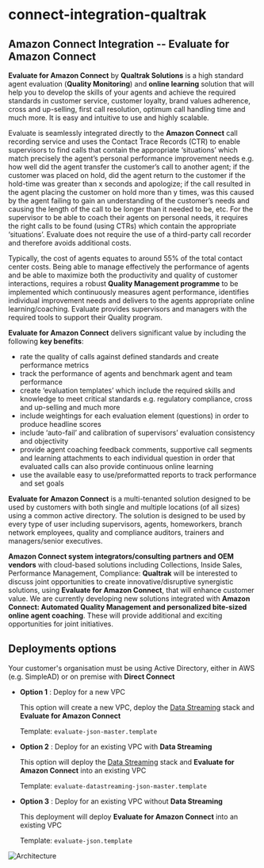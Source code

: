 # connect-integration-qualtrak

## Amazon Connect Integration -- Evaluate for Amazon Connect

**Evaluate for Amazon Connect** by **Qualtrak Solutions** is a high standard agent evaluation (**Quality Monitoring**) and **online learning** solution that will help you to develop the skills of your agents and achieve the required standards in customer service, customer loyalty, brand values adherence, cross and up-selling, first call resolution, optimum call handling time and much more. It is easy and intuitive to use and highly scalable.

Evaluate is seamlessly integrated directly to the **Amazon Connect** call recording service and uses the Contact Trace Records (CTR) to enable supervisors to find calls that contain the appropriate ‘situations’ which match precisely the agent’s personal performance improvement needs e.g. how well did the agent transfer the customer’s call to another agent; if the customer was placed on hold, did the agent return to the customer if the hold-time was greater than x seconds and apologize; if the call resulted in the agent placing the customer on hold more than y times, was this caused by the agent failing to gain an understanding of the customer’s needs and causing the length of the call to be longer than it needed to be, etc. For the supervisor to be able to coach their agents on personal needs, it requires the right calls to be found (using CTRs) which contain the appropriate ‘situations’. Evaluate does not require the use of a third-party call recorder and therefore avoids additional costs.

Typically, the cost of agents equates to around 55% of the total contact center costs. Being able to manage effectively the performance of agents and be able to maximize both the productivity and quality of customer interactions, requires a robust **Quality Management programme** to be implemented which continuously measures agent performance, identifies individual improvement needs and delivers to the agents appropriate online learning/coaching. Evaluate provides supervisors and managers with the required tools to support their Quality program.

**Evaluate for Amazon Connect** delivers significant value by including the following **key benefits**:

- rate the quality of calls against defined standards and create performance metrics
- track the performance of agents and benchmark agent and team performance
- create ‘evaluation templates’ which include the required skills and knowledge to meet critical standards e.g. regulatory compliance, cross and up-selling and much more
- include weightings for each evaluation element (questions) in order to produce headline scores
- include ‘auto-fail’ and calibration of supervisors’ evaluation consistency and objectivity
- provide agent coaching feedback comments, supportive call segments and learning attachments to each individual question in order that evaluated calls can also provide continuous online learning
- use the available easy to use/preformatted reports to track performance and set goals

**Evaluate for Amazon Connect** is a multi-tenanted solution designed to be used by customers with both single and multiple locations (of all sizes) using a common active directory. The solution is designed to be used by every type of user including supervisors, agents, homeworkers, branch network employees, quality and compliance auditors, trainers and managers/senior executives.

**Amazon Connect system integrators/consulting partners and OEM vendors** with cloud-based solutions including Collections, Inside Sales, Performance Management, Compliance: **Qualtrak** will be interested to discuss joint opportunities to create innovative/disruptive synergistic solutions, using **Evaluate for Amazon Connect**, that will enhance customer value. We are currently developing new solutions integrated with **Amazon Connect: Automated Quality Management and personalized bite-sized online agent coaching**. These will provide additional and exciting opportunities for joint initiatives.   
 



## Deployments options

Your customer's organisation must be using Active Directory, either in AWS (e.g. SimpleAD) or on premise with **Direct Connect**


- **Option 1** : Deploy for a new VPC 

  This option will create a new VPC, deploy the [Data Streaming](https://aws.amazon.com/quickstart/connect/data-streaming/) stack and **Evaluate for Amazon Connect**

    Template: `evaluate-json-master.template`

- **Option 2** : Deploy for an existing VPC with **Data Streaming**

  This option will deploy the [Data Streaming](https://aws.amazon.com/quickstart/connect/data-streaming/) stack and **Evaluate for Amazon Connect** into an existing VPC

    Template: `evaluate-datastreaming-json-master.template`

- **Option 3** : Deploy for an existing VPC without **Data Streaming**

  This deployment will deploy **Evaluate for Amazon Connect** into an existing VPC

    Template: `evaluate-json.template`

![Architecture](http://s3.amazonaws.com/Qualtrak/Quick%20Start%20Architecture%20Diagram.JPG)

